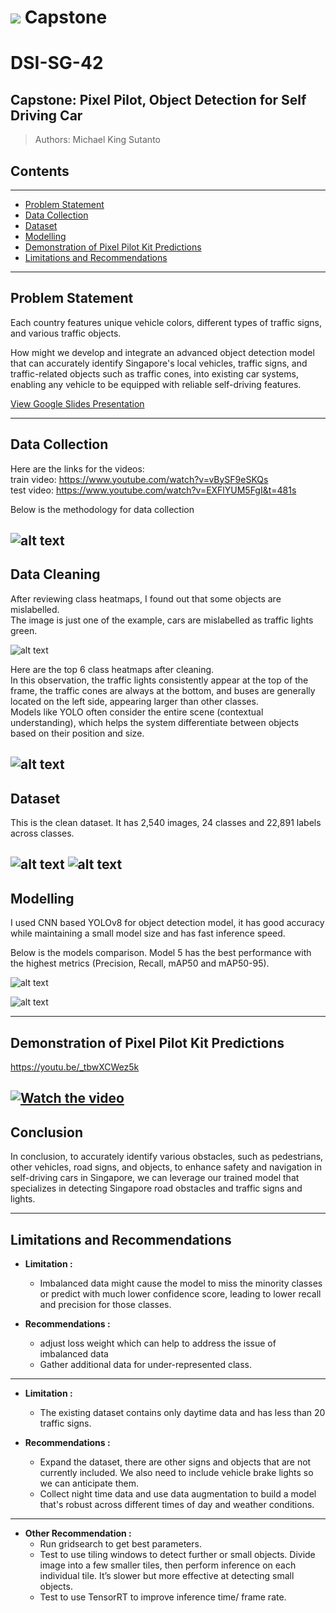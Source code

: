 # ![](https://ga-dash.s3.amazonaws.com/production/assets/logo-9f88ae6c9c3871690e33280fcf557f33.png) Capstone

# DSI-SG-42

## Capstone: Pixel Pilot, Object Detection for Self Driving Car

> Authors: Michael King Sutanto

## Contents

---

- [Problem Statement](#problem-statement)
- [Data Collection](#data-collection)
- [Dataset](#dataset)
- [Modelling](#modelling)
- [Demonstration of Pixel Pilot Kit Predictions](#demonstration-of-pixel-pilot-kit-predictions)
- [Limitations and Recommendations](#limitations-and-recommendations)

---

## Problem Statement
Each country features unique vehicle colors, different types of traffic signs, and various traffic objects. 

How might we develop and integrate an advanced object detection model that can accurately identify Singapore's local vehicles, traffic signs, and traffic-related objects such as traffic cones, into existing car systems, enabling any vehicle to be equipped with reliable self-driving features.

[View Google Slides Presentation](https://docs.google.com/presentation/d/1VGqYOxNk-EMoYRtqRAJrcrpGHPLWjuMUbZlObBw4QhU/edit?usp=sharing)

---

## Data Collection
Here are the links for the videos:  
train video: https://www.youtube.com/watch?v=vBySF9eSKQs  
test video: https://www.youtube.com/watch?v=EXFlYUM5FgI&t=481s

Below is the methodology for data collection

![alt text](images/notebook/dataCollection.JPG)
---

## Data Cleaning
After reviewing class heatmaps, I found out that some objects are mislabelled.  
The image is just one of the example, cars are mislabelled as traffic lights green.

![alt text](images/notebook/dataCleaning1.JPG)

Here are the top 6 class heatmaps after cleaning.  
In this observation, the traffic lights consistently appear at the top of the frame, the traffic cones are always at the bottom, and buses are generally located on the left side, appearing larger than other classes.   
Models like YOLO often consider the entire scene (contextual understanding), which helps the system differentiate between objects based on their position and size.

![alt text](images/notebook/finalHeatmap.JPG)
---

## Dataset
This is the clean dataset. It has 2,540 images, 24 classes and 22,891 labels across classes.

![alt text](images/notebook/V2_classBalance.png)
![alt text](images/notebook/24Classes.JPG)
---

## Modelling

I used CNN based YOLOv8 for object detection model, it has good accuracy while maintaining a small model size and has fast inference speed.

Below is the models comparison. Model 5 has the best performance with the highest metrics (Precision, Recall, mAP50 and mAP50-95).


![alt text](images/notebook/modelHyperparameters.JPG)

![alt text](images/notebook/modelMetrics.JPG)

---

## Demonstration of Pixel Pilot Kit Predictions
https://youtu.be/_tbwXCWez5k

[![Watch the video](https://img.youtube.com/vi/_tbwXCWez5k/maxresdefault.jpg)](https://youtu.be/_tbwXCWez5k)
---

## Conclusion

In conclusion, to accurately identify various obstacles, such as pedestrians, other vehicles, road signs, and objects, to enhance safety and navigation in self-driving cars in Singapore, we can leverage our trained model that specializes in detecting Singapore road obstacles and traffic signs and lights.

---

## Limitations and Recommendations

- **Limitation :**
  - Imbalanced data might cause the model to miss the minority classes or predict with much lower confidence score, leading to lower recall and precision for those classes.

- **Recommendations :**
  - adjust loss weight which can help to address the issue of imbalanced data
  - Gather additional data for under-represented class. 
---

- **Limitation :**
  - The existing dataset contains only daytime data and has less than 20 traffic signs.

- **Recommendations :**
  - Expand the dataset, there are other signs and objects that are not currently included. We also need to include vehicle brake lights so we can anticipate them.
  - Collect night time data and use data augmentation to build a model that's robust across different times of day and weather conditions. 
---

- **Other Recommendation :**
  - Run gridsearch to get best parameters.
  - Test to use tiling windows to detect further or small objects. Divide image into a few smaller tiles, then perform inference on each individual tile. It’s slower but more effective at detecting small objects.
  - Test to use TensorRT to improve inference time/ frame rate. 




